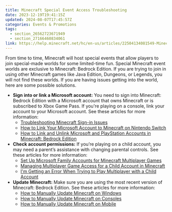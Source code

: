 ```yaml
---
title: Minecraft Special Event Access Troubleshooting
date: 2023-12-19T19:41:15Z
updated: 2024-08-07T17:45:57Z
categories: Events & Promotions
tags:
  - section_26562723671949
  - section_27166460834061
link: https://help.minecraft.net/hc/en-us/articles/22504134081549-Minecraft-Special-Event-Access-Troubleshooting
---
```


From time to time, Minecraft will host special events that allow players to join special-made worlds for some limited-time fun. Special Minecraft event worlds are exclusive to Minecraft: Bedrock Edition. If you are trying to join in using other Minecraft games like Java Edition, Dungeons, or Legends, you will not find these worlds. If you are having issues getting into the world, here are some possible solutions.

- **Sign into or link a Microsoft account:** You need to sign into Minecraft: Bedrock Edition with a Microsoft account that owns Minecraft or is subscribed to Xbox Game Pass. If you're playing on a console, link your account to your Microsoft account. See these articles for more information:
  - [Troubleshooting Minecraft Sign-in Issues](../Account-Sign-In/Troubleshooting-Minecraft-Sign-in-Issues.md)
  - [How to Link Your Microsoft Account to Minecraft on Nintendo Switch](../Linking-Microsoft-Accounts/How-to-Link-Your-Microsoft-Account-to-Minecraft-on-Nintendo-Switch.md)
  - [How to Link and Unlink Microsoft and PlayStation Accounts in Minecraft: Bedrock Edition](../Linking-Microsoft-Accounts/How-to-Link-Your-Microsoft-Account-to-Minecraft-on-PlayStation.md)
- **Check account permissions:** If you’re playing on a child account, you may need a parent’s assistance with changing parental controls.  See these articles for more information:
  - [Set Up Microsoft Family Accounts for Minecraft Multiplayer Games](../Account-Settings/Set-Up-Microsoft-Family-Accounts-for-Minecraft-Multiplayer-Games.md) 
  - [Managing Multiplayer Game Access for a Child Account in Minecraft](../Account-Settings/Managing-Multiplayer-Game-Access-for-a-Child-Account-in-Minecraft.md)
  - [I'm Getting an Error When Trying to Play Multiplayer with a Child Account](../Account-Settings/Troubleshooting-Errors-Playing-Minecraft-Multiplayer-Games-with-a-Child-Account.md)
- **Update Minecraft:** Make sure you are using the most recent version of Minecraft: Bedrock Edition. See these articles for more information:
  - [How to Manually Update Minecraft on Windows](../Download-Install/How-to-Manually-Update-Minecraft-on-Windows.md)
  - [How to Manually Update Minecraft on Consoles](../Download-Install/How-to-Manually-Update-Minecraft-on-Consoles.md)
  - [How to Manually Update Minecraft on Mobile](../Download-Install/How-to-Manually-Update-Minecraft-on-Mobile.md)
